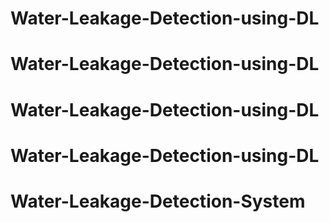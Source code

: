 # Water-Leakage-Detection-using-DL
# Water-Leakage-Detection-using-DL
# Water-Leakage-Detection-using-DL
# Water-Leakage-Detection-using-DL
# Water-Leakage-Detection-System
